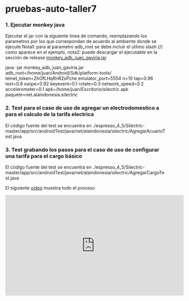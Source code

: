 # pruebas-auto-taller7

### 1. Ejecutar monkey java

Ejecutar el jar con la siguiente linea de comando, reemplazando los parametros por los que correspondan de acuerdo al ambiente donde se ejecute
Nota1: para al parametro adb_root se debe incluir el utlimo slash (/) como aparece en el ejemplo, nota2: puede descargar el ejecutable en la sección de release [monkey_adb_juan_gaviria.jar](https://github.com/juancamilogaviriaacosta/pruebas-auto-taller7/archive/monkey_adb_juan_gaviria.jar)

java -jar monkey_adb_juan_gaviria.jar adb_root=/home/juan/Android/Sdk/platform-tools/ telnet_token=ZhOfLHqRnR2sPche emulator_port=5554 n=10 tap=0.96 text=0.8 swipe=0.92 keyevent=0.1 rotate=0.3 network_speed=0.2 accelerometer=0.1 apk=/home/juan/Escritorio/silectric.apk paquete=net.alaindonesia.silectric

### 2. Test para el caso de uso de agregar un electrodomestico a para el calculo de la tarifa electrica

El código fuente del test se encuentra en
./espresso_4_5/Silectric-master/app/src/androidTest/java/net/alaindonesia/silectric/AgregarAcuarioTest.java

### 3. Test grabando los pasos para el caso de uso de configurar una tarifa para el cargo básico

El código fuente del test se encuentra en
./espresso_4_5/Silectric-master/app/src/androidTest/java/net/alaindonesia/silectric/AgregarCargoTest.java

El siguiente [video](https://www.youtube.com/watch?v=SY9701gmBFg) muestra todo el proceso
<iframe width="560" height="315" src="https://www.youtube.com/embed/SY9701gmBFg" frameborder="0" allowfullscreen></iframe>

